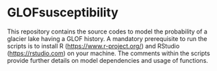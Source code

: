 # GLOFsusceptibility

This repository contains the source codes to model the probability of a glacier lake having a GLOF history. A mandatory prerequisite to run the scripts is to install R (https://www.r-project.org/) and RStudio (https://rstudio.com) on your machine. The comments within the scripts provide further details on model dependencies and usage of functions.
